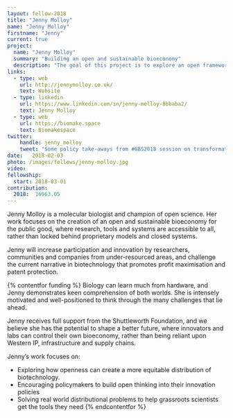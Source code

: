 ```yaml
---
layout: fellow-2018
title: "Jenny Molloy"
name: "Jenny Molloy"
firstname: "Jenny"
current: true
project:
  name: "Jenny Molloy"
  summary: "Building an open and sustainable bioeconomy"
  description: "The goal of this project is to explore an open framework for an equitable bioeconomy."
links:
  - type: web
    url: http://jennymolloy.co.uk/
    text: Website
  - type: linkedin
    url: https://www.linkedin.com/in/jenny-molloy-8bbaba2/
    text: Jenny Molloy
  - type: web
    url: https://biomake.space
    text: Biomakespace
twitter:
    handle: jenny_molloy
    tweet: "Some policy take-aways from #GBS2018 session on transformative sci & comm for the bioeconomy include: make technology to a wide pool of developers and find new ways to commercialise publicly-funded research. 'Ensure fair & free access to tech' +1! #openscience"
date:   2018-02-03
photo: /images/fellows/jenny-molloy.jpg
video:
fellowship:
  start: 2018-03-01
contribution:
  2018:  16963.05 
---
```

Jenny Molloy is a molecular biologist and champion of open science. Her work focuses on the creation of an open and sustainable bioeconomy for the public good, where research, tools and systems are accessible to all, rather than locked behind proprietary models and closed systems. 

Jenny will increase participation and innovation by researchers, communities and companies from under-resourced areas, and challenge the current narrative in biotechnology that promotes profit maximisation and patent protection.

{% contentfor funding %}
Biology can learn much from hardware, and Jenny demonstrates keen comprehension of both worlds. She is intensely motivated and well-positioned to think through the many challenges that lie ahead. 

Jenny receives full support from the Shuttleworth Foundation, and we believe she has the potential to shape a better future, where innovators and labs can control their own bioeconomy, rather than being reliant upon Western IP, infrastructure and supply chains.


Jenny’s work focuses on: 

- Exploring how openness can create a more equitable distribution of biotechnology.
- Encouraging policymakers to build open thinking into their innovation policies
- Solving real world distributional problems to help grassroots scientists get the tools they need
{% endcontentfor %}